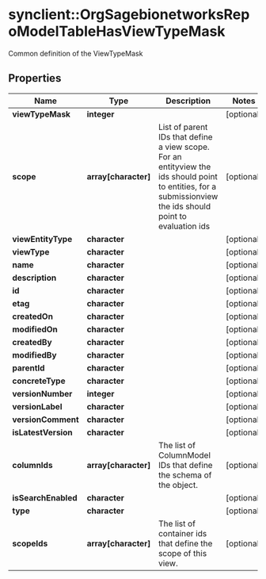 # synclient::OrgSagebionetworksRepoModelTableHasViewTypeMask

Common definition of the ViewTypeMask

## Properties
Name | Type | Description | Notes
------------ | ------------- | ------------- | -------------
**viewTypeMask** | **integer** |  | [optional] 
**scope** | **array[character]** | List of parent IDs that define a view scope. For an entityview the ids should point to entities, for a submissionview the ids should point to evaluation ids | [optional] 
**viewEntityType** | **character** |  | [optional] 
**viewType** | **character** |  | [optional] 
**name** | **character** |  | [optional] 
**description** | **character** |  | [optional] 
**id** | **character** |  | [optional] 
**etag** | **character** |  | [optional] 
**createdOn** | **character** |  | [optional] 
**modifiedOn** | **character** |  | [optional] 
**createdBy** | **character** |  | [optional] 
**modifiedBy** | **character** |  | [optional] 
**parentId** | **character** |  | [optional] 
**concreteType** | **character** |  | [optional] 
**versionNumber** | **integer** |  | [optional] 
**versionLabel** | **character** |  | [optional] 
**versionComment** | **character** |  | [optional] 
**isLatestVersion** | **character** |  | [optional] 
**columnIds** | **array[character]** | The list of ColumnModel IDs that define the schema of the object. | [optional] 
**isSearchEnabled** | **character** |  | [optional] 
**type** | **character** |  | [optional] 
**scopeIds** | **array[character]** | The list of container ids that define the scope of this view. | [optional] 



